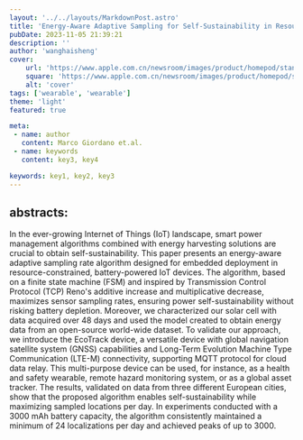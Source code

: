 ```yaml
---
layout: '../../layouts/MarkdownPost.astro'
title: 'Energy-Aware Adaptive Sampling for Self-Sustainability in Resource-Constrained IoT Devices'
pubDate: 2023-11-05 21:39:21
description: ''
author: 'wanghaisheng'
cover:
    url: 'https://www.apple.com.cn/newsroom/images/product/homepod/standard/Apple-HomePod-hero-230118_big.jpg.large_2x.jpg'
    square: 'https://www.apple.com.cn/newsroom/images/product/homepod/standard/Apple-HomePod-hero-230118_big.jpg.large_2x.jpg'
    alt: 'cover'
tags: ['wearable', 'wearable'] 
theme: 'light'
featured: true

meta:
 - name: author
   content: Marco Giordano et.al.
 - name: keywords
   content: key3, key4

keywords: key1, key2, key3
---
```

## abstracts:
In the ever-growing Internet of Things (IoT) landscape, smart power management algorithms combined with energy harvesting solutions are crucial to obtain self-sustainability. This paper presents an energy-aware adaptive sampling rate algorithm designed for embedded deployment in resource-constrained, battery-powered IoT devices. The algorithm, based on a finite state machine (FSM) and inspired by Transmission Control Protocol (TCP) Reno's additive increase and multiplicative decrease, maximizes sensor sampling rates, ensuring power self-sustainability without risking battery depletion. Moreover, we characterized our solar cell with data acquired over 48 days and used the model created to obtain energy data from an open-source world-wide dataset. To validate our approach, we introduce the EcoTrack device, a versatile device with global navigation satellite system (GNSS) capabilities and Long-Term Evolution Machine Type Communication (LTE-M) connectivity, supporting MQTT protocol for cloud data relay. This multi-purpose device can be used, for instance, as a health and safety wearable, remote hazard monitoring system, or as a global asset tracker. The results, validated on data from three different European cities, show that the proposed algorithm enables self-sustainability while maximizing sampled locations per day. In experiments conducted with a 3000 mAh battery capacity, the algorithm consistently maintained a minimum of 24 localizations per day and achieved peaks of up to 3000.
